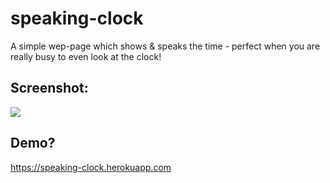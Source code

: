 # speaking-clock
A simple wep-page which shows &amp; speaks the time - perfect when you are really busy to even look at the clock!

## Screenshot: 
![](http://g.recordit.co/aozxFsK6O5.gif)

## Demo?
https://speaking-clock.herokuapp.com
